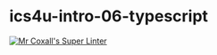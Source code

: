 # ics4u-intro-06-typescript
[![Mr Coxall's Super Linter](https://github.com/sydneykuhn/ics4u-intro-06-typescript/workflows/Mr%20Coxall's%20Super%20Linter/badge.svg)](https://github.com/sydneykuhn/ics4u-intro-06-typescript/actions/)
